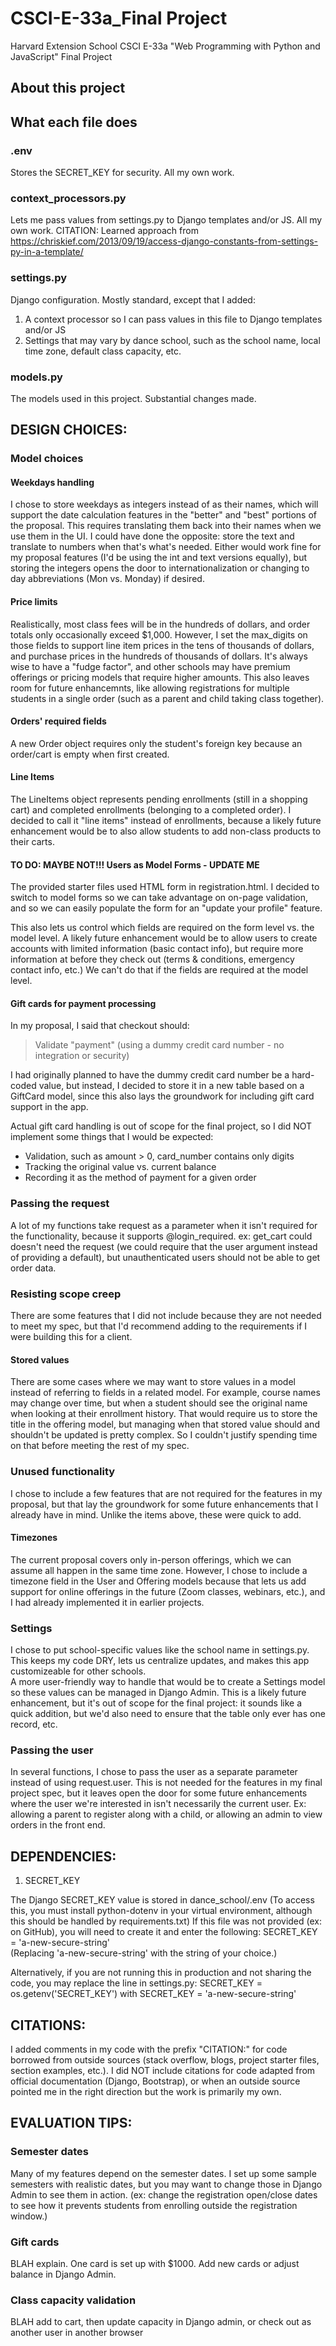 # CSCI-E-33a_Final Project
Harvard Extension School CSCI E-33a "Web Programming with Python and JavaScript" Final Project

## About this project

## What each file does

### .env
Stores the SECRET_KEY for security.  All my own work.

### context_processors.py
Lets me pass values from settings.py to Django templates and/or JS.  All my own work.
CITATION:  Learned approach from https://chriskief.com/2013/09/19/access-django-constants-from-settings-py-in-a-template/

### settings.py
Django configuration.  Mostly standard, except that I added:
1. A context processor so I can pass values in this file to Django templates and/or JS
2. Settings that may vary by dance school, such as the school name, local time zone, default class capacity, etc.

### models.py
The models used in this project.  Substantial changes made.



## DESIGN CHOICES:


### Model choices

#### Weekdays handling
I chose to store weekdays as integers instead of as their names, which will support the date calculation features in the "better" and "best" portions of the proposal.  This requires translating them back into their names when we use them in the UI.  I could have done the opposite: store the text and translate to numbers when that's what's needed.  Either would work fine for my proposal features (I'd be using the int and text versions equally), but storing the integers opens the door to internationalization or changing to day abbreviations (Mon vs. Monday) if desired.

#### Price limits
Realistically, most class fees will be in the hundreds of dollars, and order totals only occasionally exceed $1,000.  However, I set the max_digits on those fields to support line item prices in the tens of thousands of dollars, and purchase prices in the hundreds of thousands of dollars.  It's always wise to have a "fudge factor", and other schools may have premium offerings or pricing models that require higher amounts.  This also leaves room for future enhancemnts, like allowing registrations for multiple students in a single order (such as a parent and child taking class together).

#### Orders' required fields
A new Order object requires only the student's foreign key because an order/cart is empty when first created.


#### Line Items 
The LineItems object represents pending enrollments (still in a shopping cart) and completed enrollments (belonging to a completed order).  I decided to call it "line items" instead of enrollments, because a likely future enhancement would be to also allow students to add non-class products to their carts.

#### TO DO:  MAYBE NOT!!!  Users as Model Forms - UPDATE ME
The provided starter files used HTML form in registration.html.   I decided to switch to model forms so we can take advantage on on-page validation, and so we can easily populate the form for an "update your profile" feature.  

This also lets us control which fields are required on the form level vs. the model level.  A likely future enhancement would be to allow users to create accounts with limited information (basic contact info), but require more information at before they check out (terms & conditions, emergency contact info, etc.)   We can't do that if the fields are required at the model level.

#### Gift cards for payment processing
In my proposal, I said that checkout should:
> Validate "payment" (using a dummy credit card number - no integration or security)

I had originally planned to have the dummy credit card number be a hard-coded value, but instead, I decided to store it in a new table based on a GiftCard model, since this also lays the groundwork for including gift card support in the app.  

Actual gift card handling is out of scope for the final project, so I did NOT implement some things that I would be expected:
* Validation, such as amount > 0, card_number contains only digits
* Tracking the original value vs. current balance
* Recording it as the method of payment for a given order

### Passing the request
A lot of my functions take request as a parameter when it isn't required for the functionality, because it supports @login_required.  ex:  get_cart could doesn't need the request (we could require that the user argument instead of providing a default), but unauthenticated users should not be able to get order data.

### Resisting scope creep
There are some features that I did not include because they are not needed to meet my spec, but that I'd recommend adding to the requirements if I were building this for a client.

#### Stored values
There are some cases where we may want to store values in a model instead of referring to fields in a related model.  For example, course names may change over time, but when a student should see the original name when looking at their enrollment history.  That would require us to store the title in the offering model, but managing when that stored value should and shouldn't be updated is pretty complex.  So I couldn't justify spending time on that before meeting the rest of my spec.


### Unused functionality
I chose to include a few features that are not required for the features in my proposal, but that lay the groundwork for some future enhancements that I already have in mind.  Unlike the items above, these were quick to add.

#### Timezones
The current proposal covers only in-person offerings, which we can assume all happen in the same time zone.  However, I chose to include a timezone field in the User and Offering models because that lets us add support for online offerings in the future (Zoom classes, webinars, etc.), and I had already implemented it in earlier projects.



### Settings

I chose to put school-specific values like the school name in settings.py.  This keeps my code DRY, lets us centralize updates, and makes this app customizeable for other schools.  
A more user-friendly way to handle that would be to create a Settings model so these values can be managed in Django Admin.  This is a likely future enhancement, but it's out
of scope for the final project:  it sounds like a quick addition, but we'd also need to ensure that the table only ever has one record, etc.


### Passing the user

In several functions, I chose to pass the user as a separate parameter instead of using request.user.  This is not needed for the features in my final project spec, but it leaves open the door for some future enhancements where the user we're interested in isn't necessarily the current user.  Ex: allowing a parent to register along with a child, or allowing an admin to view orders in the front end.




## DEPENDENCIES:

1) SECRET_KEY

The Django SECRET_KEY value is stored in dance_school/.env
(To access this, you must install python-dotenv in your virtual environment, although this should be handled by requirements.txt)
If this file was not provided (ex: on GitHub), you will need to create it and enter the following:
SECRET_KEY = 'a-new-secure-string'  
(Replacing 'a-new-secure-string' with the string of your choice.)

Alternatively, if you are not running this in production and not sharing the code, you may replace the line in settings.py:
SECRET_KEY = os.getenv('SECRET_KEY')
with
SECRET_KEY = 'a-new-secure-string'


## CITATIONS:

I added comments in my code with the prefix "CITATION:" for code borrowed from outside sources (stack overflow, blogs, project starter files, section examples, etc.).  I did NOT include citations for code adapted from official documentation (Django, Bootstrap), or when an outside source pointed me in the right direction but the work is primarily my own.


## EVALUATION TIPS:

### Semester dates
Many of my features depend on the semester dates.  I set up some sample semesters with realistic dates, but you may want to change those in Django Admin to see them in action.  (ex:  change the registration open/close dates to see how it prevents students from enrolling outside the registration window.)

### Gift cards
BLAH explain.  One card is set up with $1000.  Add new cards or adjust balance in Django Admin.

### Class capacity validation
BLAH add to cart, then update capacity in Django admin, or check out as another user in another browser
